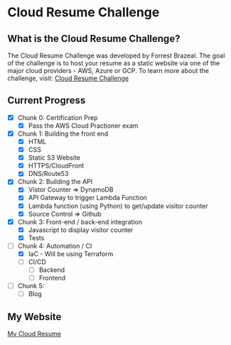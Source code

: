 # Cloud Resume Challenge

## What is the Cloud Resume Challenge?
The Cloud Resume Challenge was developed by Forrest Brazeal. The goal of the challenge is to host your resume as a static website via one of the major cloud providers - AWS, Azure or GCP. To learn more about the challenge, visit: [Cloud Resume Challenge](https://cloudresumechallenge.dev)

## Current Progress
 - [X] Chunk 0: Certification Prep
    - [X] Pass the AWS Cloud Practioner exam
 - [X] Chunk 1: Building the front end
    - [X] HTML
    - [X] CSS
    - [X] Static S3 Website
    - [X] HTTPS/CloudFront
    - [X] DNS/Route53
 - [X] Chunk 2: Building the API
    - [X] Vistor Counter => DynamoDB
    - [X] API Gateway to trigger Lambda Function
    - [X] Lambda function (using Python) to get/update visitor counter
    - [X] Source Control => Github
 - [X] Chunk 3: Front-end / back-end integration
    - [X] Javascript to display visitor counter
    - [X] Tests
 - [ ] Chunk 4: Automation / CI
    - [X] IaC - Will be using Terraform
    - [ ] CI/CD
        - [ ] Backend
        - [ ] Frontend
 - [ ] Chunk 5:
    - [ ] Blog

## My Website
[My Cloud Resume](https://www.toyokocuthbert.com)
